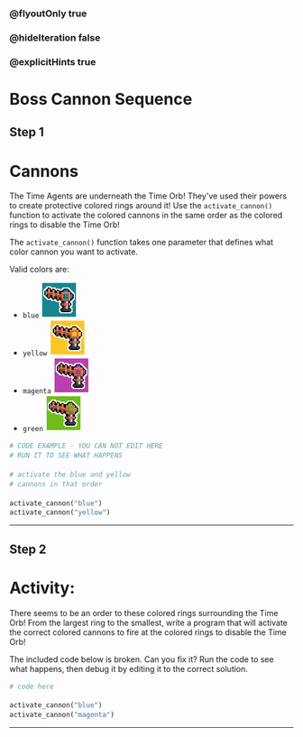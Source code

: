 ### @flyoutOnly true
### @hideIteration false
### @explicitHints true

# Boss Cannon Sequence

## Step 1
# Cannons

The Time Agents are underneath the Time Orb! They've used their powers to create protective colored rings around it! Use the `activate_cannon()` function to activate the colored cannons in the same order as the colored rings to disable the Time Orb! 

The `activate_cannon()` function takes one parameter that defines what color cannon you want to activate.

Valid colors are:
- `blue` ![Blue Cannon](img/blue_cannon.png "Blue Cannon")
- `yellow` ![Yellow Cannon](img/yellow_cannon.png "Yellow Cannon")
- `magenta` ![Magenta Cannon](img/magenta_cannon.png "Magenta Cannon")
- `green` ![Green Cannon](img/green_cannon.png "Green Cannon")

```python
# CODE EXAMPLE - YOU CAN NOT EDIT HERE
# RUN IT TO SEE WHAT HAPPENS

# activate the blue and yellow 
# cannons in that order

activate_cannon("blue")
activate_cannon("yellow")
```

---

## Step 2
# Activity:

There seems to be an order to these colored rings surrounding the Time Orb! From the largest ring to the smallest, write a program that will activate the correct colored cannons to fire at the colored rings to disable the Time Orb! 

The included code below is broken. Can you fix it? Run the code to see what happens, then debug it by editing it to the correct solution.

```python
# code here

activate_cannon("blue")
activate_cannon("magenta")
```

---

